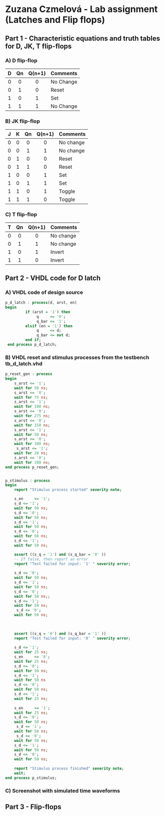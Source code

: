# Zuzana Czmelová - Lab assignment (Latches and Flip flops) 

## Part 1 - Characteristic equations and  truth tables for D, JK, T flip-flops
### A) D flip-flop

   | **D** | **Qn** | **Q(n+1)** | **Comments** |
   | :-: | :-: | :-: | :-- |
   | 0 | 0 | 0 | No Change |
   | 0 | 1 | 0 | Reset |
   | 1 | 0 | 1 | Set |
   | 1 | 1 | 1 | No Change |
   
  
 ### B) JK flip-flop

   | **J** | **K** | **Qn** | **Q(n+1)** | **Comments** |
   | :-: | :-: | :-: | :-: | :-- |
   | 0 | 0 | 0 | 0 | No change |
   | 0 | 0 | 1 | 1 | No change |
   | 0 | 1 | 0 | 0 | Reset |
   | 0 | 1 | 1 | 0 | Reset |
   | 1 | 0 | 0 | 1 | Set |
   | 1 | 0 | 1 | 1 | Set |
   | 1 | 1 | 0 | 1 | Toggle |
   | 1 | 1 | 1 | 0 | Toggle |
   
   ### C) T flip-flop
   
   | **T** | **Qn** | **Q(n+1)** | **Comments** |
   | :-: | :-: | :-: | :-- |
   | 0 | 0 | 0 | No change |
   | 0 | 1 | 1 | No change |
   | 1 | 0 | 1 | Invert |
   | 1 | 1 | 0 | Invert |

## Part 2 - VHDL code for D latch

### A) VHDL code of design source
```vhdl
p_d_latch : process(d, arst, en)
begin
         if (arst = '1') then        
              q     <= '0';
              q_bar <= '1';
         elsif (en = '1') then       
              q     <= d;
              q_bar <= not d;    
         end if;                     
 end process p_d_latch;
```

### B) VHDL reset and stimulus processes from the testbench tb_d_latch.vhd 
```vhdl
p_reset_gen : process
begin
    s_arst <= '1';
    wait for 50 ns;
    s_arst <= '0';
    wait for 75 ns;
    s_arst <= '1';
    wait for 100 ns;
    s_arst <= '0';
    wait for 275 ns;        
    s_arst <= '0';
    wait for 150 ns;
    s_arst <= '1';
    wait for 50 ns;
    s_arst <= '0';
    wait for 100 ns;
     s_arst <= '1';
    wait for 20 ns; 
    s_arst <= '0';
    wait for 200 ns;  
end process p_reset_gen;


p_stimulus : process
begin
    report "Stimulus process started" severity note;

    s_en     <= '1';
    s_d <= '1';
    wait for 50 ns;       
    s_d <= '0';
    wait for 50 ns; 
    s_d <= '1';
    wait for 50 ns;  
    s_d <= '0';
    wait for 50 ns;     
    s_d <= '1';
    wait for 50 ns;

    assert ((s_q = '1') and (s_q_bar = '0' ))
    -- If false, then report an error
    report "Test failed for input: '1' " severity error;
        
    s_d <= '0';
    wait for 50 ns;
    s_d <= '1';
    wait for 50 ns;
    s_d <= '0';
    wait for 50 ns;;   
    s_d <= '1';
    wait for 50 ns;
     s_d <= '0';
    wait for 50 ns;
  
    
    
    assert ((s_q = '0') and (s_q_bar = '1' ))
    report "Test failed for input: '0' " severity error;
    
    s_d <= '1';
    wait for 25 ns; 
    s_en     <= '0';
    wait for 25 ns;     
    s_d <= '0';
    wait for 50 ns; 
    s_d <= '1';
    wait for 50 ns   
    s_d <= '0';
    wait for 50 ns;     
    s_d <= '1';
    wait for 25 ns;
    
    s_en     <= '1';
    wait for 25 ns;
    s_d <= '0';
    wait for 50 ns;
     s_d <= '1';
    wait for 50 ns;
     s_d <= '0';
    wait for 50 ns;  
    s_d <= '1';
    wait for 50 ns;     
    s_d <= '0';
    wait for 50 ns;
    
    report "Stimulus process finished" severity note;
    wait;
end process p_stimulus;
```

### C) Screenshot with simulated time waveforms


## Part 3 - Flip-flops
